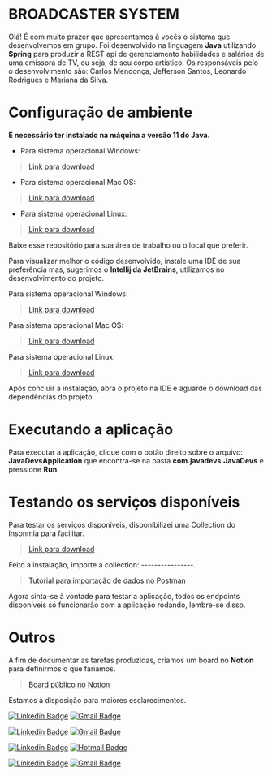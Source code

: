 # BROADCASTER SYSTEM

Olá! É com muito prazer que apresentamos à vocês o sistema que desenvolvemos em grupo. 
Foi desenvolvido na linguagem **Java** utilizando **Spring** para produzir a REST api de gerenciamento habilidades e salários de uma emissora de TV, ou seja, de seu corpo artístico.
Os responsáveis pelo o desenvolvimento são: Carlos Mendonça, Jefferson Santos, Leonardo Rodrigues e Mariana da Silva.


# Configuração de ambiente
**É necessário ter instalado na máquina a versão 11 do Java.**

- Para sistema operacional Windows:
>[Link para download](https://www.oracle.com/java/technologies/javase-jdk11-downloads.html)

- Para sistema operacional Mac OS:
>[Link para download](https://www.oracle.com/java/technologies/javase-jdk11-downloads.html)

- Para sistema operacional Linux:
>[Link para download](https://www.oracle.com/java/technologies/javase-jdk11-downloads.html)

Baixe esse repositório para sua área de trabalho ou o local que preferir.

Para visualizar melhor o código desenvolvido, instale uma IDE de sua preferência mas, sugerimos o **Intellij da JetBrains**, utilizamos no desenvolvimento do projeto.

Para sistema operacional Windows:
>[Link para download](https://www.jetbrains.com/idea/download/#section=windows)

Para sistema operacional Mac OS:
>[Link para download](https://www.jetbrains.com/idea/download/#section=mac)

Para sistema operacional Linux:
>[Link para download](https://www.jetbrains.com/idea/download/#section=linux)

Após concluir a instalação, abra o projeto na IDE e aguarde o download das dependências do projeto.

# Executando a aplicação
Para executar a aplicação, clique com o botão direito sobre o arquivo: **JavaDevsApplication** que encontra-se na pasta **com.javadevs.JavaDevs** e pressione **Run**.

# Testando os serviços disponíveis
Para testar os serviços disponíveis, disponibilizei uma Collection do Insonmia para facilitar.

>[Link para download](https://insomnia.rest/download/#windows)

Feito a instalação, importe a collection: ----------------.

>[Tutorial para importação de dados no Postman](https://lucassr.medium.com/insomnia-um-poderoso-testador-de-rotas-3d77d2cd8e89#:~:text=Importando%20e%20exportando%20informações&text=Para%20fazer%20a%20importação%2Fexportação,no%20local%20que%20você%20escolheu.)

Agora sinta-se à vontade para testar a aplicação, todos os endpoints disponíveis só funcionarão com a aplicação rodando, lembre-se disso.

# Outros
A fim de documentar as tarefas produzidas, criamos um board no **Notion** para definirmos o que fariamos.

>[Board público no Notion](https://www.notion.so/42b50322445b4899a662cba42d24e04b?v=688a6d6949e14b66917e923dcc08dbce)

Estamos  à disposição para maiores esclarecimentos.

[![Linkedin Badge](https://img.shields.io/badge/-Carlos-blue?style=flat-square&logo=Linkedin&logoColor=white&link=https://www.linkedin.com/in/carlos-vieira-7b8830197/)](https://www.linkedin.com/in/carlos-vieira-7b8830197/)
[![Gmail Badge](https://img.shields.io/badge/-tgmarinho@gmail.com-c14438?style=flat-square&logo=Gmail&logoColor=white&link=mailto:tgmarinho@gmail.com)](mailto:tgmarinho@gmail.com)

[![Linkedin Badge](https://img.shields.io/badge/-Jefferson-blue?style=flat-square&logo=Linkedin&logoColor=white&link=https://www.linkedin.com/in/jefferson-yuiti-dos-santos/)](https://www.linkedin.com/in/jefferson-yuiti-dos-santos/)
[![Gmail Badge](https://img.shields.io/badge/-tgmarinho@gmail.com-c14438?style=flat-square&logo=Gmail&logoColor=white&link=mailto:tgmarinho@gmail.com)](mailto:tgmarinho@gmail.com)


[![Linkedin Badge](https://img.shields.io/badge/-Leonardo-blue?style=flat-square&logo=Linkedin&logoColor=white&link=https://www.linkedin.com/in/devleonardorodrigues/)](https://www.linkedin.com/in/devleonardorodrigues/) 
[![Hotmail Badge](https://img.shields.io/badge/-leonardo.rodrigues1994@hotmail.com-blue?style=flat-square&logo=Email&logoColor=white&link=mailto:leonardo.rodrigues1994@hotmail.com/)](mailto:leonardo.rodrigues1994@hotmail.com) 

[![Linkedin Badge](https://img.shields.io/badge/-Mariana-blue?style=flat-square&logo=Linkedin&logoColor=white&link=https://www.linkedin.com/in/mariana-da-silva-61a1a21b3/)](https://www.linkedin.com/in/mariana-da-silva-61a1a21b3/)
[![Gmail Badge](https://img.shields.io/badge/-tgmarinho@gmail.com-c14438?style=flat-square&logo=Gmail&logoColor=white&link=mailto:tgmarinho@gmail.com)](mailto:tgmarinho@gmail.com)


